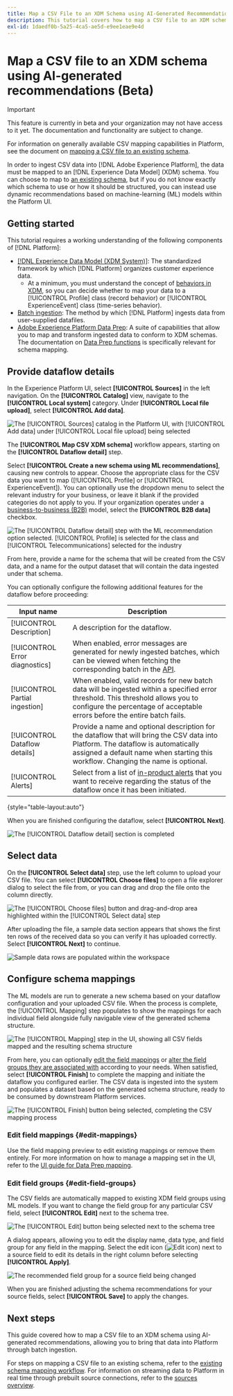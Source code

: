 ```yaml
---
title: Map a CSV File to an XDM Schema using AI-Generated Recommendations (Beta)
description: This tutorial covers how to map a CSV file to an XDM schema using AI-generated recommendations.
exl-id: 1daedf0b-5a25-4ca5-ae5d-e9ee1eae9e4d
---
```

# Map a CSV file to an XDM schema using AI-generated recommendations (Beta)

>[!IMPORTANT]
>
>This feature is currently in beta and your organization may not have access to it yet. The documentation and functionality are subject to change.
>
>For information on generally available CSV mapping capabilities in Platform, see the document on [mapping a CSV file to an existing schema](./existing-schema.md).

In order to ingest CSV data into [!DNL Adobe Experience Platform], the data must be mapped to an [!DNL Experience Data Model] (XDM) schema. You can choose to map to [an existing schema](./existing-schema.md), but if you do not know exactly which schema to use or how it should be structured, you can instead use dynamic recommendations based on machine-learning (ML) models within the Platform UI.

## Getting started

This tutorial requires a working understanding of the following components of [!DNL Platform]:

* [[!DNL Experience Data Model (XDM System)]](../../../xdm/home.md): The standardized framework by which [!DNL Platform] organizes customer experience data.
    * At a minimum, you must understand the concept of [behaviors in XDM](../../../xdm/home.md#data-behaviors), so you can decide whether to map your data to a [!UICONTROL Profile] class (record behavior) or [!UICONTROL ExperienceEvent] class (time-series behavior).
* [Batch ingestion](../../batch-ingestion/overview.md): The method by which [!DNL Platform] ingests data from user-supplied datafiles.
* [Adobe Experience Platform Data Prep](../../batch-ingestion/overview.md): A suite of capabilities that allow you to map and transform ingested data to conform to XDM schemas. The documentation on [Data Prep functions](../../../data-prep/functions.md) is specifically relevant for schema mapping.

## Provide dataflow details

In the Experience Platform UI, select **[!UICONTROL Sources]** in the left navigation. On the **[!UICONTROL Catalog]** view, navigate to the **[!UICONTROL Local system]** category. Under **[!UICONTROL Local file upload]**, select **[!UICONTROL Add data]**.

![The [!UICONTROL Sources] catalog in the Platform UI, with [!UICONTROL Add data] under [!UICONTROL Local file upload] being selected](../../images/tutorials/map-csv-recommendations/local-file-upload.png)

The **[!UICONTROL Map CSV XDM schema]** workflow appears, starting on the **[!UICONTROL Dataflow detail]** step.

Select **[!UICONTROL Create a new schema using ML recommendations]**, causing new controls to appear. Choose the appropriate class for the CSV data you want to map ([!UICONTROL Profile] or [!UICONTROL ExperienceEvent]). You can optionally use the dropdown menu to select the relevant industry for your business, or leave it blank if the provided categories do not apply to you. If your organization operates under a [business-to-business (B2B)](../../../xdm/tutorials/relationship-b2b.md) model, select the **[!UICONTROL B2B data]** checkbox.

![The [!UICONTROL Dataflow detail] step with the ML recommendation option selected. [!UICONTROL Profile] is selected for the class and [!UICONTROL Telecommunications] selected for the industry](../../images/tutorials/map-csv-recommendations/select-class-and-industry.png)

From here, provide a name for the schema that will be created from the CSV data, and a name for the output dataset that will contain the data ingested under that schema.

You can optionally configure the following additional features for the dataflow before proceeding:

| Input name | Description |
| --- | --- |
| [!UICONTROL Description] | A description for the dataflow. |
| [!UICONTROL Error diagnostics] | When enabled, error messages are generated for newly ingested batches, which can be viewed when fetching the corresponding batch in the [API](../../batch-ingestion/api-overview.md). |
| [!UICONTROL Partial ingestion] | When enabled, valid records for new batch data will be ingested within a specified error threshold. This threshold allows you to configure the percentage of acceptable errors before the entire batch fails. |
| [!UICONTROL Dataflow details] | Provide a name and optional description for the dataflow that will bring the CSV data into Platform. The dataflow is automatically assigned a default name when starting this workflow. Changing the name is optional. |
| [!UICONTROL Alerts] | Select from a list of [in-product alerts](../../../observability/alerts/overview.md) that you want to receive regarding the status of the dataflow once it has been initiated. |

{style="table-layout:auto"}

When you are finished configuring the dataflow, select **[!UICONTROL Next]**.

![The [!UICONTROL Dataflow detail] section is completed](../../images/tutorials/map-csv-recommendations/dataflow-detail-complete.png)

## Select data

On the **[!UICONTROL Select data]** step, use the left column to upload your CSV file. You can select **[!UICONTROL Choose files]** to open a file explorer dialog to select the file from, or you can drag and drop the file onto the column directly.

![The [!UICONTROL Choose files] button and drag-and-drop area highlighted within the [!UICONTROL Select data] step](../../images/tutorials/map-csv-recommendations/upload-files.png)

After uploading the file, a sample data section appears that shows the first ten rows of the received data so you can verify it has uploaded correctly. Select **[!UICONTROL Next]** to continue.

![Sample data rows are populated within the workspace](../../images/tutorials/map-csv-recommendations/data-uploaded.png)

## Configure schema mappings

The ML models are run to generate a new schema based on your dataflow configuration and your uploaded CSV file. When the process is complete, the [!UICONTROL Mapping] step populates to show the mappings for each individual field alongside fully navigable view of the generated schema structure.

![The [!UICONTROL Mapping] step in the UI, showing all CSV fields mapped and the resulting schema structure](../../images/tutorials/map-csv-recommendations/schema-generated.png)

From here, you can optionally [edit the field mappings](#edit-mappings) or [alter the field groups they are associated with](#edit-schema) according to your needs. When satisfied, select **[!UICONTROL Finish]** to complete the mapping and initiate the dataflow you configured earlier. The CSV data is ingested into the system and populates a dataset based on the generated schema structure, ready to be consumed by downstream Platform services.

![The [!UICONTROL Finish] button being selected, completing the CSV mapping process](../../images/tutorials/map-csv-recommendations/finish-mapping.png)

### Edit field mappings {#edit-mappings}

Use the field mapping preview to edit existing mappings or remove them entirely. For more information on how to manage a mapping set in the UI, refer to the [UI guide for Data Prep mapping](../../../data-prep/ui/mapping.md#mapping-interface).

### Edit field groups {#edit-field-groups}

The CSV fields are automatically mapped to existing XDM field groups using ML models. If you want to change the field group for any particular CSV field, select **[!UICONTROL Edit]** next to the schema tree.

![The [!UICONTROL Edit] button being selected next to the schema tree](../../images/tutorials/map-csv-recommendations/edit-schema-structure.png)

A dialog appears, allowing you to edit the display name, data type, and field group for any field in the mapping. Select the edit icon (![Edit icon](../../images/tutorials/map-csv-recommendations/edit-icon.png)) next to a source field to edit its details in the right column before selecting **[!UICONTROL Apply]**.

![The recommended field group for a source field being changed](../../images/tutorials/map-csv-recommendations/select-schema-field.png)

When you are finished adjusting the schema recommendations for your source fields, select **[!UICONTROL Save]** to apply the changes.

## Next steps

This guide covered how to map a CSV file to an XDM schema using AI-generated recommendations, allowing you to bring that data into Platform through batch ingestion.

For steps on mapping a CSV file to an existing schema, refer to the [existing schema mapping workflow](./existing-schema.md). For information on streaming data to Platform in real time through prebuilt source connections, refer to the [sources overview](../../../sources/home.md).
